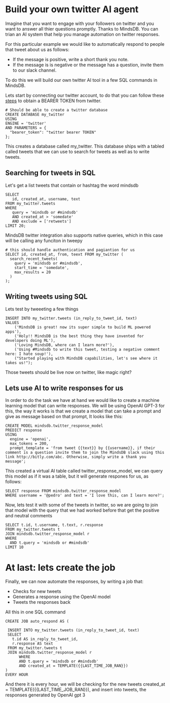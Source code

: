 # Build your own twitter AI agent

Imagine that you want to engage with your followers on twitter and you want to answer all thier questions promptly.
Thanks to MindsDB. You can trian an AI system that help you manage automation on twitter responses.


For this particular example we would like to automatically respond to people that tweet about us as follows:
- If the message is positive, write a short thank you note. 
- If the message is is negative or the message has a question, invite them to our slack channel.


To do this we will build our own twitter AI tool in a few SQL commands in MindsDB.


Lets start by connecting our twitter account, to do that you can follow these [steps](https://developer.twitter.com/en/docs/authentication/oauth-2-0/bearer-tokens) to obtain a BEARER TOKEN from twitter.


```
# Should be able to create a twitter database
CREATE DATABASE my_twitter 
USING 
ENGINE = 'twitter'
AND PARAMETERS = {
  "bearer_token": "twitter bearer TOKEN"
};
```

This creates a database called my_twitter. This database ships with a tabled called tweets that we can use to search for tweets as well as to write tweets.


## Searching for tweets in SQL

Let's get a list tweets that contain or hashtag the word mindsdb

```
SELECT 
   id, created_at, username, text 
FROM my_twitter.tweets 
WHERE 
   query = 'mindsdb or #mindsdb' 
   AND created_at > 'somedate' 
   AND exclude = ['retweets'] 
LIMIT 20;
```

MindsDB twitter integration also supports native queries, which in this case will be calling any funciton in tweepy

```
# this should handle authentication and pagiantion for us
SELECT id, created_at, from, teext FROM my_twitter (
  search_recent_tweets(
    query = 'mindsdb or #mindsdb',
    start_time = 'somedate',
    max_results = 20
  )
);
```

## Writing tweets using SQL

Lets test by tweeeting a few things

```
INSERT INTO my_twitter.tweets (in_reply_to_tweet_id, text)
VALUES 
    ('MindsDB is great! now its super simple to build ML powered apps'),
    ('Holy!! MindsDB is the best thing they have invented for developers doing ML'),
    ('Loving MindsDB, where can I learn more?'),
    ('Using #Mindsdb to write this tweet, testing a negative comment here: I hate soup!'),
    ("Started playing with MindsDB capabilities, let's see where it takes us!");
```

Those tweets should be live now on twitter, like magic right?

## Lets use AI to write responses for us

In order to do the task we have at hand we would like to create a machine learning model that can write responses. 
We will be using OpenAI GPT-3 for this, the way it works is that we create a model that can take a prompt and give as message based on that prompt, 
It looks like this:

```
CREATE MODEL mindsdb.twitter_response_model                           
PREDICT response
USING
  engine = 'openai', 
  max_tokens = 200,             
  prompt_template = 'from tweet {{text}} by {{username}}, if their comment is a question invite them to join the MindsDB slack using this link http://bitly.com/abc. Otherwise, simply write a thank you message';
```

This created a virtual AI table called twitter_response_model, we can query this model as if it was a table, but it will generate respones for us, as follows:

```
SELECT response FROM mindsdb.twitter_response_model 
WHERE username = '@pedro' and text = 'I love this, can I learn more?';
```

Now, lets test it with some of the tweets in twitter, so we are going to join that model with the query that we had worked before that get the positive and neutral comments

```
SELECT t.id, t.username, t.text, r.response 
FROM my_twitter.tweets t
JOIN mindsdb.twitter_response_model r 
WHERE 
  AND t.query = 'mindsdb or #mindsdb' 
LIMIT 10
```
# At last: lets create the job

Finally, we can now automate the responses, by writing a job that:
- Checks for new tweets
- Generates a response using the OpenAI model
- Tweets the responses back 

All this in one  SQL command


```
CREATE JOB auto_respond AS (

 INSERT INTO my_twitter.tweets (in_reply_to_tweet_id, text)
 SELECT 
   t.id AS in_reply_to_tweet_id, 
   r.response AS text
 FROM my_twitter.tweets t
 JOIN mindsdb.twitter_response_model r 
      WHERE 
      AND t.query = 'mindsdb or #mindsdb' 
      AND created_at = TEMPLATE({{LAST_TIME_JOB_RAN}})
)
EVERY HOUR
```

And there it is every hour, we will be checking for the new tweets created_at = TEMPLATE({{LAST_TIME_JOB_RAN}}), and insert into tweets, the responses generated by OpenAI gpt 3


